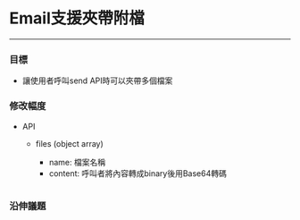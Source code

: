 # Email支援夾帶附檔

---

### 目標

* 讓使用者呼叫send API時可以夾帶多個檔案

### 修改幅度

* API
  * files \(object array\)
    * name: 檔案名稱
    * content: 呼叫者將內容轉成binary後用Base64轉碼

    ```

    ```

### 沿伸議題



